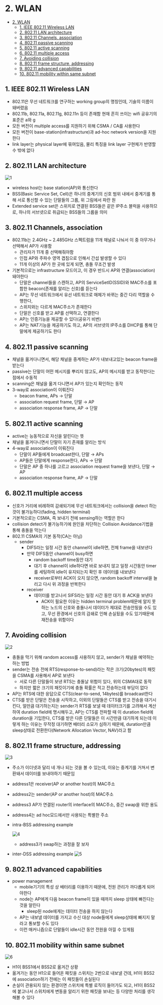 # 2. WLAN

<!--ts-->

- [2. WLAN](#2-wlan)
  - [1. IEEE 802.11 Wireless LAN](#1-ieee-80211-wireless-lan)
  - [2. 802.11 LAN architecture](#2-80211-lan-architecture)
  - [3. 802.11 Channels, association](#3-80211-channels-association)
  - [4. 802.11 passive scanning](#4-80211-passive-scanning)
  - [5. 802.11 active scanning](#5-80211-active-scanning)
  - [6. 802.11 multiple access](#6-80211-multiple-access)
  - [7. Avoiding collision](#7-avoiding-collision)
  - [8. 802.11 frame structure, addressing](#8-80211-frame-structure-addressing)
  - [9. 802.11 advanced capabilities](#9-80211-advanced-capabilities)
  - [10. 802.11 mobility within same subnet](#10-80211-mobility-within-same-subnet)

<!-- Created by https://github.com/ekalinin/github-markdown-toc -->
<!-- Added by: sungminyou, at: 2022년 8월  1일 월요일 16시 16분 52초 KST -->

<!--te-->

## 1. IEEE 802.11 Wireless LAN

- 802.11은 무선 네트워크를 연구하는 working group의 명칭인데, 기술의 이름이 돼버렸음
- 802.11b, 802.11a, 802.11g, 802.11n 등이 존재함 현재 흔히 쓰이는 wifi 공유기의 표준은 a와 g
- 모든 버전이 multiple access를 지원하기 위해 CSMA / CA를 사용한다
- 모든 버전이 base-station(infrastructure)과 ad-hoc network version을 지원한다
- link layer는 physical layer에 묶여있음, 물리 특징을 link layer 구현체가 반영할 수 밖에 없다

## 2. 802.11 LAN architecture

![1](https://user-images.githubusercontent.com/48282185/182093633-54edec1e-6d41-4d3f-a81e-214884d20473.png)

- wireless host는 base station(AP)와 통신한다
- BSS(Basic Service Set, Cell)은 하나의 중계기의 신호 범위 내에서 중계기를 통해 서로 통신할 수 있는 단말들의 그룹, 위 그림에서 파란 원
- Extended service set은 스위치로 연결된 BSS들은 같은 IP주소 블럭을 사용하므로, 하나의 서브넷으로 취급되는 BSS들의 그룹을 의미

## 3. 802.11 Channels, association

- 802.11b는 2.4GHz ~ 2.485GHz 스펙트럼을 11개 채널로 나눠서 이 중 아무거나 선택해서 AP가 사용함
  - 관리자가 11개 중 선택해줘야함
  - 인접 AP와 주파수 영역 겹침으로 인해서 간섭 발생할 수 있다
  - 11개 이상의 AP가 한 곳에 있게 되면, 충돌 무조건 발생
- 기본적으로는 infrastructure 모드이고, 이 경우 반드시 AP와 연결(association)돼야한다
  - 단말은 channel들을 스캔하고, AP의 ServiceSetID(SSID)와 MAC주소를 포함한 beacon(존재를 알리는 신호)를 듣는다
  - AP는 무선 네트워크에서 유선 네트워크로 매체가 바뀌는 중간 다리 역할을 수행한다,
  - 스위치와는 다르게 MAC주소가 존재한다
  - 단말은 신호를 받고 AP를 선택하고, 연결한다
  - AP는 인증기능을 제공할 수 있다(공유기 비번)
  - AP는 NAT기능을 제공하기도 하고, AP의 서브넷의 IP주소를 DHCP를 통해 단말에게 제공하기도 한다

## 4. 802.11 passive scanning

- 채널을 옮겨다니면서, 해당 채널을 중계하는 AP가 내보내고있는 beacon frame을 받는다
- passive는 단말이 어떤 메시지를 뿌리지 않고도, AP의 메시지를 받고 동작한다는 점에서 수동적
- scanning은 채널을 옮겨 다니면서 AP가 있는지 확인하는 동작
- 3-way로 association이 이뤄진다
  - beacon frame, APs → 단말
  - association request frame, 단말 → AP
  - association response frame, AP → 단말

## 5. 802.11 active scanning

- active는 능동적으로 자신을 알린다는 뜻
- 채널을 옮겨다니면서 단말이 자기 존재를 알리는 방식
- 4-way로 association이 이뤄진다
  - 단말이 AP들에게 broadcast한다, 단말 → APs
  - AP들은 단말에게 response한다, APs → 단말
  - 단말은 AP 중 하나를 고르고 association request frame을 보낸다, 단말 → AP
  - association response frame, AP → 단말

## 6. 802.11 multiple access

- 신호가 거리에 비례하여 감쇄되기에 무선 네트워크에서는 collision을 detect 하는 것이 불가능하다(fading, hidden terminal)
- 기본적으로는 CSMA, 즉 보내기 전에 sensing하는 역할은 한다
- collision detect가 불가능하기에 원인을 차단하는 Collision Avoidance기법을 통해 충돌을 막는다
- 802.11 CSMA의 기본 동작(CA는 아님)
  - sender
    - DIFS라는 일정 시간 동안 channel이 idle하면, 전체 frame을 내보낸다
    - 만약 DIFS동안 channel이 busy하면
      - random backoff time동안 대기
      - 대기 후 channel이 idle하다면 바로 보내지 않고 일정 시간동안 timer를 세팅하여 idle이 유지되는지 확인 후 데이터를 내보낸다
      - receiver로부터 ACK이 오지 않으면, random backoff interval을 늘리고 다시 위 과정을 반복한다
    - receiver
      - 데이터를 받고나서 SIFS라는 일정 시간 동안 대기 후 ACK을 보낸다
        - ACK이 필요한 이유는 hidden terminal problem때문에 알지 못하는 노드의 신호와 충돌나서 데이터가 제대로 전송안됬을 수도 있고, 무선 환경에서 신호의 감쇄로 인해 손실됬을 수도 있기때문에 재전송을 위함이다

## 7. Avoiding collision

![2](https://user-images.githubusercontent.com/48282185/182093631-9a9ab91e-be53-44e1-8047-6780d8211e3b.png)

- 충돌을 막기 위해 random access를 사용하지 않고, sender가 채널을 예약하는 하는 방법
- sender는 전송 전에 RTS(response-to-send)라는 작은 크기(20bytes)의 패킷을 CSMA를 사용해서 AP로 보낸다
  - 서로 다른 단말들이 보낸 RTS는 충돌날 위험이 있다, 위의 CSMA대로 동작
  - 하지만 짧은 크기의 패킷이기에 충돌 확률은 적고 전송하는데 부담이 없다
- AP는 RTS에 대한 응답으로 CTS(clear-to-send, 14bytes)를 broadcast한다
- CTS를 받은 단말은 전송을 시작하고, 이외의 단말들은 CTS를 받고 전송을 대기시킨다, 얼만큼 대기하는지는 sender가 RTS를 보낼 때 데이터크기를 고려해서 계산하여 duration field에 명시해두고, AP는 CTS를 전파할 때 이 duration field에 duration을 기입한다, CTS를 받은 다른 단말들은 이 시간만큼 대기하게 되는데 이렇게 하는 이유는 무작정 대기하면 배터리 소모가 심하기 때문에, duration만큼 sleep상태로 전환한다(Network Allocation Vector, NAV)라고 함

## 8. 802.11 frame structure, addressing

![3](https://user-images.githubusercontent.com/48282185/182093626-edd8af97-8d52-412e-a2d8-712dec4a80ee.png)

- 주소가 이더넷과 달리 네 개나 되는 것을 볼 수 있는데, 이유는 중계기를 거쳐서 변환돼서 데이터를 보내야하기 때문임
- address1은 receiver(AP or another host)의 MAC주소
- address2는 sender(AP or another host)의 MAC주소
- address3 AP가 연결된 router의 interface의 MAC주소, 중간 swap을 위한 용도
- address4는 ad hoc모드에서만 사용되는 특별한 주소
- intra-BSS addressing example

  ![4](https://user-images.githubusercontent.com/48282185/182093622-b5221475-f49d-4ee2-931e-c3b9e9d66a22.png)

  - address3가 swap하는 과정을 잘 보자

- inter-DSS addressing example
  ![5](https://user-images.githubusercontent.com/48282185/182093620-28e8d6f0-009e-47c1-a5cd-5d37b2918b42.png)

## 9. 802.11 advanced capabilities

- power management
  - mobile기기의 특성 상 배터리를 이용하기 때문에, 전원 관리가 까다롭게 되어야한다
  - node는 AP에게 다음 beacon frame이 있을 때까지 sleep 상태에 빠진다는 것을 알린다
    - sleep된 node에게는 데이터 전송을 하지 않는다
  - AP는 내보낼 데이터를 가지고 수신 대상 node들에게 sleep상태에 빠지지 말라고 통보할 수도 있다
  - 이런 매커니즘으로 단말들이 idle시간 동안 전원을 아낄 수 있게됨

## 10. 802.11 mobility within same subnet

![6](https://user-images.githubusercontent.com/48282185/182093601-43e71f97-5a78-4b3b-a4f3-934800a98365.png)

- H1이 BSS1에서 BSS2로 옮겨간 상황
- 옮겨가는 동안 H1으로 들어온 패킷을 스위치는 2번으로 내보낼 건데, H1이 BSS2에 association하기 전에는 이 패킷들이 손실된다
- 손실이 관용되지 않는 환경이면 스위치에 특별 로직이 들어가도 되고, H1이 BSS2에 붙고나서 스위치에게 변동을 알리기 위한 패킷을 보내는 등 다양한 처리를 생각해볼 수 있다
